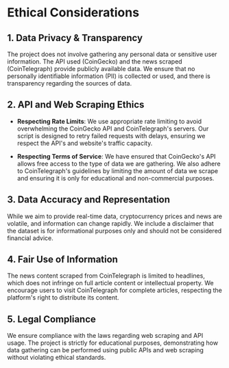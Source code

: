 # Ethical Considerations

## 1. Data Privacy & Transparency

The project does not involve gathering any personal data or sensitive user information. The API used (CoinGecko) and the news scraped (CoinTelegraph) provide publicly available data. We ensure that no personally identifiable information (PII) is collected or used, and there is transparency regarding the sources of data.

## 2. API and Web Scraping Ethics

- **Respecting Rate Limits**: We use appropriate rate limiting to avoid overwhelming the CoinGecko API and CoinTelegraph's servers. Our script is designed to retry failed requests with delays, ensuring we respect the API's and website's traffic capacity.
  
- **Respecting Terms of Service**: We have ensured that CoinGecko's API allows free access to the type of data we are gathering. We also adhere to CoinTelegraph's guidelines by limiting the amount of data we scrape and ensuring it is only for educational and non-commercial purposes.

## 3. Data Accuracy and Representation

While we aim to provide real-time data, cryptocurrency prices and news are volatile, and information can change rapidly. We include a disclaimer that the dataset is for informational purposes only and should not be considered financial advice.

## 4. Fair Use of Information

The news content scraped from CoinTelegraph is limited to headlines, which does not infringe on full article content or intellectual property. We encourage users to visit CoinTelegraph for complete articles, respecting the platform's right to distribute its content.

## 5. Legal Compliance

We ensure compliance with the laws regarding web scraping and API usage. The project is strictly for educational purposes, demonstrating how data gathering can be performed using public APIs and web scraping without violating ethical standards.
